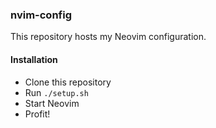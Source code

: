 ### nvim-config

This repository hosts my Neovim configuration.

#### Installation

- Clone this repository
- Run `./setup.sh`
- Start Neovim
- Profit!

